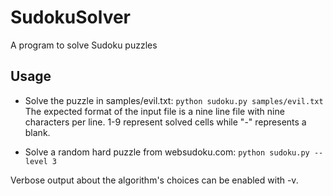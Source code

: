 # SudokuSolver
A program to solve Sudoku puzzles

## Usage
* Solve the puzzle in samples/evil.txt:
  `python sudoku.py samples/evil.txt`
  The expected format of the input file is a nine line file with nine characters per line. 1-9 represent solved cells while "-" represents a blank. 

* Solve a random hard puzzle from websudoku.com:
  `python sudoku.py --level 3`

Verbose output about the algorithm's choices can be enabled with -v.
